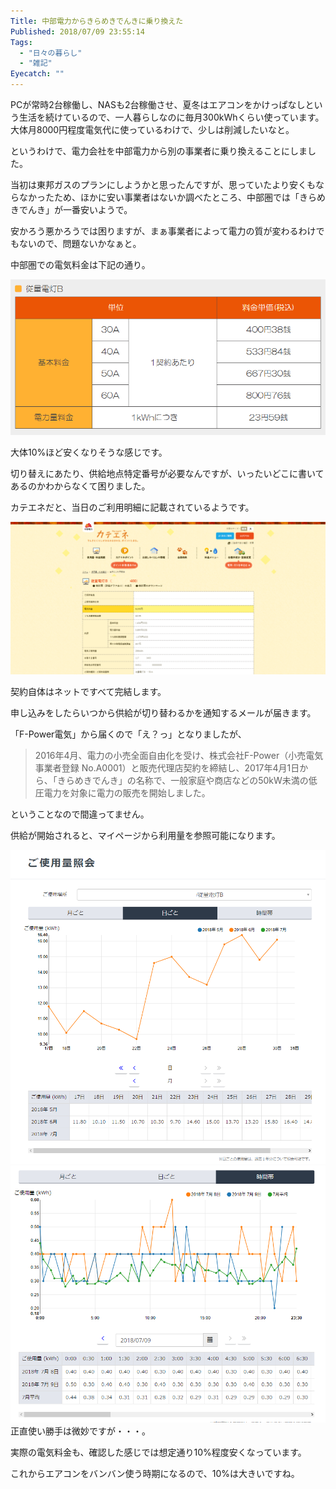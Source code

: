 ```yaml
---
Title: 中部電力からきらめきでんきに乗り換えた
Published: 2018/07/09 23:55:14
Tags:
  - "日々の暮らし"
  - "雑記"
Eyecatch: ""
---
```

PCが常時2台稼働し、NASも2台稼働させ、夏冬はエアコンをかけっぱなしという生活を続けているので、一人暮らしなのに毎月300kWhくらい使っています。  
大体月8000円程度電気代に使っているわけで、少しは削減したいなと。  

というわけで、電力会社を中部電力から別の事業者に乗り換えることにしました。  


当初は東邦ガスのプランにしようかと思ったんですが、思っていたより安くもならなかったため、ほかに安い事業者はないか調べたところ、中部圏では「きらめきでんき」が一番安いようで。  

<?# OEmbed "http://www.kiramekidenki.jp/" /?>

安かろう悪かろうでは困りますが、まぁ事業者によって電力の質が変わるわけでもないので、問題ないかなぁと。  

中部圏での電気料金は下記の通り。  

![](20180709234413.png) 

大体10%ほど安くなりそうな感じです。  

切り替えにあたり、供給地点特定番号が必要なんですが、いったいどこに書いてあるのかわからなくて困りました。  

カテエネだと、当日のご利用明細に記載されているようです。  

![](20180709234749.png) 

契約自体はネットですべて完結します。  

申し込みをしたらいつから供給が切り替わるかを通知するメールが届きます。  

「F-Power電気」から届くので「え？っ」となりましたが、


> 2016年4月、電力の小売全面自由化を受け、株式会社F-Power（小売電気事業者登録 No.A0001）と販売代理店契約を締結し、2017年4月1日から、「きらめきでんき」の名称で、一般家庭や商店などの50kW未満の低圧電力を対象に電力の販売を開始しました。   

ということなので間違ってません。  

供給が開始されると、マイページから利用量を参照可能になります。  

![](20180709235136.png) 
![](20180709235211.png) 
正直使い勝手は微妙ですが・・・。  

実際の電気料金も、確認した感じでは想定通り10%程度安くなっています。  

これからエアコンをバンバン使う時期になるので、10%は大きいですね。  

